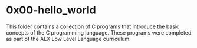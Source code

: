 # 0x00-hello_world
This folder contains a collection of C programs that introduce the basic concepts of the C programming language. These programs were completed as part of the ALX Low Level Language curriculum.
